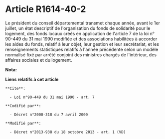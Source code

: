 # Article R1614-40-2

Le président du conseil départemental transmet chaque année, avant le 1er juillet, un état descriptif de l'organisation du
fonds de solidarité pour le logement, des fonds locaux créés en application de l'article 7 de la loi n° 90-449 du 31 mai 1990
modifiée et des associations habilitées à accorder les aides du fonds, relatif à leur objet, leur gestion et leur
secrétariat, et les renseignements statistiques relatifs à l'année précédente selon un modèle normalisé fixé par arrêté
conjoint des ministres chargés de l'intérieur, des affaires sociales et du logement.

**Nota:**



**Liens relatifs à cet article**

	**Cite**:

	  - Loi n°90-449 du 31 mai 1990 - art. 7

	**Codifié par**:

	  - Décret n°2000-318 du 7 avril 2000

	**Modifié par**:

	  - Décret n°2013-938 du 18 octobre 2013 - art. 1 (VD)
